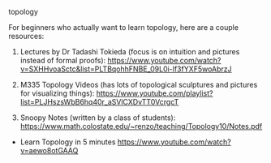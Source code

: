 topology

For beginners who actually want to learn topology, here are a couple resources:
1. Lectures by Dr Tadashi Tokieda (focus is on intuition and pictures instead of formal proofs): https://www.youtube.com/watch?v=SXHHvoaSctc&list=PLTBqohhFNBE_09L0i-lf3fYXF5woAbrzJ

2. M335 Topology Videos (has lots of topological sculptures and pictures for visualizing things): https://www.youtube.com/playlist?list=PLJHszsWbB6hq40r_aSVlCXDvTT0VcrgcT

3. Snoopy Notes (written by a class of students): https://www.math.colostate.edu/~renzo/teaching/Topology10/Notes.pdf

* Learn Topology in 5 minutes
https://www.youtube.com/watch?v=aewo8otGAAQ
